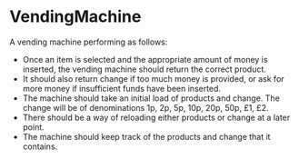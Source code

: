 ﻿# VendingMachine

A vending machine performing as follows:
* Once an item is selected and the appropriate amount of money is inserted, the vending machine should return the correct product.
* It should also return change if too much money is provided, or ask for more money if insufficient funds have been inserted.
* The machine should take an initial load of products and change. The change will be of denominations 1p, 2p, 5p, 10p, 20p, 50p, £1, £2.
* There should be a way of reloading either products or change at a later point.
* The machine should keep track of the products and change that it contains.
